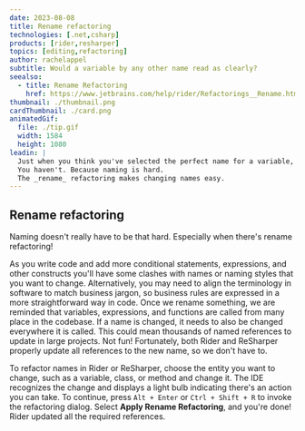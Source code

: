 ```yaml
---
date: 2023-08-08
title: Rename refactoring
technologies: [.net,csharp]
products: [rider,resharper]
topics: [editing,refactoring]
author: rachelappel
subtitle: Would a variable by any other name read as clearly?
seealso:
  - title: Rename Refactoring
    href: https://www.jetbrains.com/help/rider/Refactorings__Rename.html
thumbnail: ./thumbnail.png
cardThumbnail: ./card.png
animatedGif:
  file: ./tip.gif
  width: 1584
  height: 1080
leadin: |
  Just when you think you've selected the perfect name for a variable, a class, or some other block of code...
  You haven't. Because naming is hard.
  The _rename_ refactoring makes changing names easy.
---
```


## Rename refactoring

Naming doesn't really have to be that hard. Especially when there's rename refactoring!

As you write code and add more conditional statements, expressions, and other constructs you'll have some clashes with names or naming styles that you want to change. Alternatively, you may need to align the terminology in software to match business jargon, so business rules are expressed in a more straightforward way in code.
Once we rename something, we are reminded that variables, expressions, and functions are called from many place in the codebase. If a name is changed, it needs to also be changed everywhere it is called. This could mean thousands of named references to update in large projects. Not fun! 
Fortunately, both Rider and ReSharper properly update all references to the new name, so we don't have to. 

To refactor names in Rider or ReSharper, choose the entity you want to change, such as a variable, class, or method and change it. The IDE recognizes the change and displays a light bulb indicating there's an action you can take. To continue, press `Alt + Enter` or `Ctrl + Shift + R` to invoke the refactoring dialog. Select **Apply Rename Refactoring**, and you're done!
Rider updated all the required references.